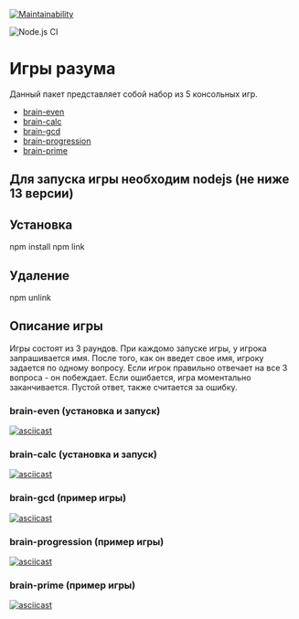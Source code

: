 [![Maintainability](https://api.codeclimate.com/v1/badges/bb8d61816eb72faa3da2/maintainability)](https://codeclimate.com/github/zexeder/frontend-project-lvl1/maintainability)

![Node.js CI](https://github.com/zexeder/frontend-project-lvl1/workflows/Node.js%20CI/badge.svg)
# Игры разума
Данный пакет представляет собой набор из 5 консольных игр. 

* [brain-even](#brain-even)
* [brain-calc](#brain-calc)
* [brain-gcd](#brain-gcd)
* [brain-progression](#brain-progression)
* [brain-prime](#brain-prime)

## Для запуска игры необходим nodejs (не ниже 13 версии)

## Установка
npm install
npm link

## Удаление
npm unlink

## Описание игры
Игры состоят из 3 раундов. При каждомо запуске игры, у игрока запрашивается имя. После того, как он введет свое имя, игроку задается по одному вопросу. Если игрок правильно отвечает на все 3 вопроса - он побеждает. Если ошибается, игра моментально заканчивается.
Пустой ответ, также считается за ошибку.

### brain-even (установка и запуск)
[![asciicast](https://asciinema.org/a/AzE3hXRJ98rmjkiY4a0lkJ8pb.svg)](https://asciinema.org/a/AzE3hXRJ98rmjkiY4a0lkJ8pb?t=8)

### brain-calc (установка и запуск)
[![asciicast](https://asciinema.org/a/7DW6ywdSxZEtT9Hem0CABqeNA.svg)](https://asciinema.org/a/7DW6ywdSxZEtT9Hem0CABqeNA?t=8)

### brain-gcd (пример игры)
[![asciicast](https://asciinema.org/a/vlq1UQjeXeydNUclNsGHFfsQZ.svg)](https://asciinema.org/a/vlq1UQjeXeydNUclNsGHFfsQZ)

### brain-progression (пример игры)
[![asciicast](https://asciinema.org/a/5rzaFNO8zzuI1sykkXbsqM5lZ.svg)](https://asciinema.org/a/5rzaFNO8zzuI1sykkXbsqM5lZ)

### brain-prime (пример игры)
[![asciicast](https://asciinema.org/a/kOPl1YJYcbsqy1kjthrT754Th.svg)](https://asciinema.org/a/kOPl1YJYcbsqy1kjthrT754Th)